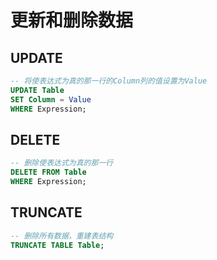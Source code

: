 # 更新和删除数据

## UPDATE

``` sql
-- 将使表达式为真的那一行的Column列的值设置为Value
UPDATE Table
SET Column = Value
WHERE Expression;
```

## DELETE

``` sql
-- 删除使表达式为真的那一行
DELETE FROM Table
WHERE Expression;
```

## TRUNCATE

``` sql
-- 删除所有数据，重建表结构
TRUNCATE TABLE Table;
```
